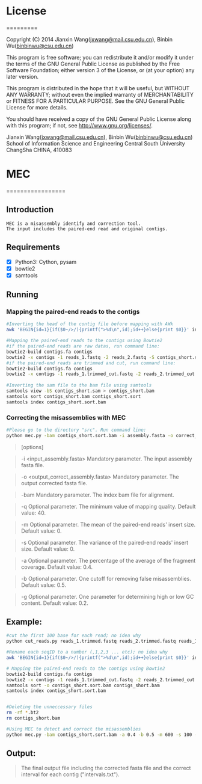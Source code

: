 # License
=========

Copyright (C) 2014 Jianxin Wang(jxwang@mail.csu.edu.cn), Binbin Wu(binbinwu@csu.edu.cn)

This program is free software; you can redistribute it and/or
modify it under the terms of the GNU General Public License
as published by the Free Software Foundation; either version 3
of the License, or (at your option) any later version.

This program is distributed in the hope that it will be useful,
but WITHOUT ANY WARRANTY; without even the implied warranty of
MERCHANTABILITY or FITNESS FOR A PARTICULAR PURPOSE.  See the
GNU General Public License for more details.

You should have received a copy of the GNU General Public License
along with this program; if not, see <http://www.gnu.org/licenses/>.

Jianxin Wang(jxwang@mail.csu.edu.cn), Binbin Wu(binbinwu@csu.edu.cn)
School of Information Science and Engineering
Central South University
ChangSha
CHINA, 410083


# MEC
=================

## Introduction

	MEC is a misassembly identify and correction tool.
	The input includes the paired-end read and original contigs. 

## Requirements

- [x] Python3: Cython, pysam
- [x] bowtie2
- [x] samtools

##  Running

### Mapping the paired-end reads to the contigs

```bash
#Inverting the head of the contig file before mapping with AWk
awk 'BEGIN{id=1}{if($0~/>/){printf(">%d\n",id);id++}else{print $0}}' input_contigs.fa > contigs.fa

#Mapping the paired-end reads to the contigs using Bowtie2 
#if the paired-end reads are raw datas, run command line:
bowtie2-build contigs.fa contigs
bowtie2 -x contigs -1 reads_1.fastq -2 reads_2.fastq -S contigs_short.sam
#if the paired-end reads are trimmed and cut, run command line:
bowtie2-build contigs.fa contigs
bowtie2 -x contigs -1 reads_1.trimmed_cut.fastq -2 reads_2.trimmed_cut.fastq -S contigs_short.sam
    
#Inverting the sam file to the bam file using samtools
samtools view -bS contigs_short.sam > contigs_short.bam
samtools sort contigs_short.bam contigs_short.sort
samtools index contigs_short.sort.bam
```

### Correcting the misassemblies with MEC

```bash
#Please go to the directory "src". Run command line:
python mec.py -bam contigs_short.sort.bam -i assembly.fasta -o correct_assembly.fasta [options] 
```
> [options]

>    -i <input_assembly.fasta> Mandatory parameter. The input assembly fasta file.

>    -o <output_correct_assembly.fasta> Mandatory parameter. The output corrected fasta file.

>    -bam <the index bam file> Mandatory parameter. The index bam file for alignment. 

>    -q <minimum mapping quality> Optional parameter. The minimum value of mapping quality. Default value: 40.

>    -m <mu> Optional parameter. The mean of the paired-end reads' insert size. Default value: 0.

>    -s <sigma> Optional parameter. The variance of the paired-end reads' insert size. Default value: 0.

>    -a <alpha> Optional parameter. The percentage of the average of the fragment coverage. Default value: 0.4.

>    -b <beta> Optional parameter. One cutoff for removing false misassemblies. Default value: 0.5.

>    -g <gamma> Optional parameter. One parameter for determining high or low GC content. Default value: 0.2.


## Example:

```bash
#cut the first 100 base for each read; no idea why
python cut_reads.py reads_1.trimmed.fastq reads_2.trimmed.fastq reads_1.trimmed_cut.fastq reads_2.trimmed_cut.fastq

#Rename each seqID to a number (,1,2,3 ... etc); no idea why
awk 'BEGIN{id=1}{if($0~/>/){printf(">%d\n",id);id++}else{print $0}}' input_contigs.fa > contigs.fa

# Mapping the paired-end reads to the contigs using Bowtie2
bowtie2-build contigs.fa contigs
bowtie2 -x contigs -1 reads_1.trimmed_cut.fastq -2 reads_2.trimmed_cut.fastq -S | samtools view -b -h -S - > contigs_short.bam
samtools sort -o contigs_short.sort.bam contigs_short.bam 
samtools index contigs_short.sort.bam


#Deleting the unneccessary files
rm -rf *.bt2
rm contigs_short.bam

#Using MEC to detect and correct the misassemblies
python mec.py -bam contigs_short.sort.bam -a 0.4 -b 0.5 -m 600 -s 100 -i contigs.fa -o contigs-corr.fa
```

## Output:

> The final output file including the corrected fasta file and the correct interval for each contig ("intervals.txt").
